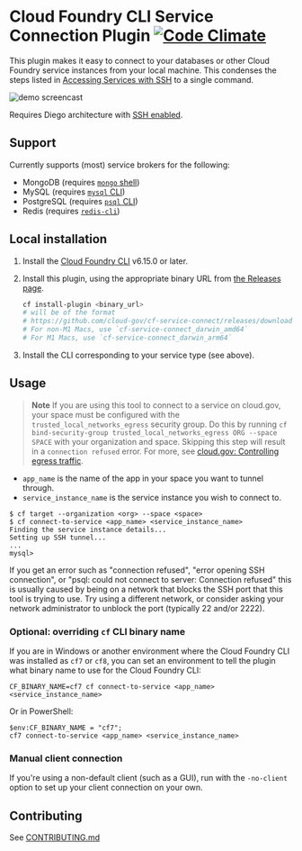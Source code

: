 # Cloud Foundry CLI Service Connection Plugin [![Code Climate](https://codeclimate.com/github/18F/cf-service-connect/badges/gpa.svg)](https://codeclimate.com/github/18F/cf-service-connect)

This plugin makes it easy to connect to your databases or other Cloud Foundry service instances from your local machine. This condenses the steps listed in [Accessing Services with SSH](https://docs.cloudfoundry.org/devguide/deploy-apps/ssh-services.html) to a single command.

![demo screencast](demo.gif)

Requires Diego architecture with [SSH enabled](https://docs.cloudfoundry.org/running/config-ssh.html).

## Support

Currently supports (most) service brokers for the following:

* MongoDB (requires [`mongo` shell](https://docs.mongodb.com/getting-started/shell/installation/))
* MySQL (requires [`mysql` CLI](https://dev.mysql.com/doc/refman/8.0/en/installing.html))
* PostgreSQL (requires [`psql` CLI](https://postgresapp.com/documentation/cli-tools.html))
* Redis (requires [`redis-cli`](https://redis.io/topics/quickstart))

## Local installation

1. Install the [Cloud Foundry CLI](https://docs.cloudfoundry.org/cf-cli/install-go-cli.html) v6.15.0 or later.
2. Install this plugin, using the appropriate binary URL from [the Releases page](https://github.com/18F/cf-service-connect/releases).

    ```sh
    cf install-plugin <binary_url>
    # will be of the format
    # https://github.com/cloud-gov/cf-service-connect/releases/download/<version>/cf-service-connect_<os>-<arch>
    # For non-M1 Macs, use `cf-service-connect_darwin_amd64`
    # For M1 Macs, use `cf-service-connect_darwin_arm64`
    ```

3. Install the CLI corresponding to your service type (see above).

## Usage

> **Note**
> If you are using this tool to connect to a service on cloud.gov, your space must be configured with the `trusted_local_networks_egress` security group. Do this by running `cf bind-security-group trusted_local_networks_egress ORG --space SPACE` with your organization and space. Skipping this step will result in a `connection refused` error. For more, see [cloud.gov: Controlling egress traffic](https://cloud.gov/docs/management/space-egress/).

* `app_name` is the name of the app in your space you want to tunnel through.
* `service_instance_name` is the service instance you wish to connect to.

```shell
$ cf target --organization <org> --space <space>
$ cf connect-to-service <app_name> <service_instance_name>
Finding the service instance details...
Setting up SSH tunnel...
...
mysql>
```

If you get an error such as "connection refused", "error opening SSH connection", or "psql: could not connect to server: Connection refused" this is usually caused by being on a network that blocks the SSH port that this tool is trying to use. Try using a different network, or consider asking your network administrator to unblock the port (typically 22 and/or 2222).

### Optional: overriding `cf` CLI binary name

If you are in Windows or another environment where the Cloud Foundry CLI was installed as `cf7` or `cf8`, you can set an environment to tell the plugin what binary name to use for the Cloud Foundry CLI:

```shell
CF_BINARY_NAME=cf7 cf connect-to-service <app_name> <service_instance_name>
```

Or in PowerShell:
```
$env:CF_BINARY_NAME = "cf7";
cf7 connect-to-service <app_name> <service_instance_name>
```

### Manual client connection

If you're using a non-default client (such as a GUI), run with the `-no-client` option to set up your client connection on your own.

## Contributing

See [CONTRIBUTING.md](./CONTRIBUTING.md)

